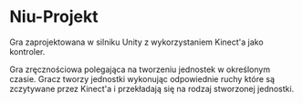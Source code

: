 # Niu-Projekt

Gra zaprojektowana w silniku Unity z wykorzystaniem Kinect'a jako kontroler.

Gra zręcznościowa polegająca na tworzeniu jednostek w określonym czasie. 
Gracz tworzy jednostki wykonując odpowiednie ruchy które są zczytywane przez Kinect'a i przekładają się na rodzaj stworzonej jednostki.
